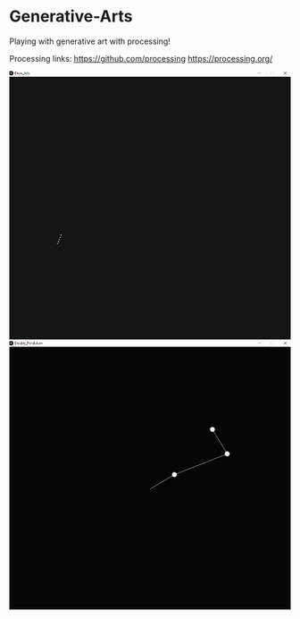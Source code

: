 # Generative-Arts

Playing with generative art with processing!

Processing links:
https://github.com/processing
https://processing.org/

![](DrawArts1.gif)
![](DrawArts2.gif)
